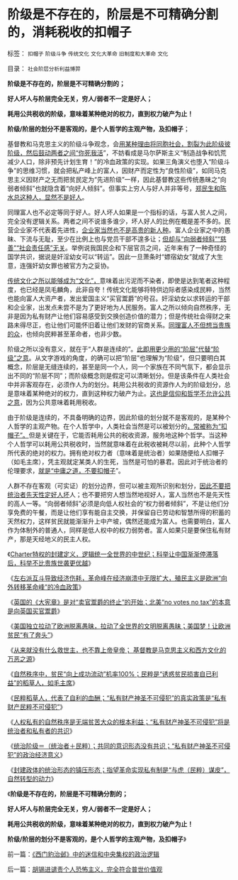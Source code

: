 # 阶级是不存在的，阶层是不可精确分割的，消耗税收的扣帽子

标签： `扣帽子` `阶级斗争` `传统文化` `文化大革命` `旧制度和大革命` `文化` 

目录： `社会阶层分析利益博羿`

**阶级是不存在的，阶层是不可精确分割的；**

**好人坏人与阶层完全无关，穷人/弱者不一定是好人；**

**耗用公共税收的阶级，意味着某种绝对的权力，直到权力破产为止！**

**阶级/阶层的划分不是客观的，是个人哲学的主观产物，及扣帽子**；



基督教和马克思主义的阶级斗争观念，会[用某种理由将同胞社会，割裂为此阶级彼阶级，然后鼓动两者之间“你死我活](../../../2012/4/9/被残杀的亲人，被灭绝的人性.md)”，不妨看成是马尔萨斯主义“制造战争和饥荒减少人口，除非预先计划生育！”的冷血政策的实现。如果三角演义也堕入“阶级斗争”的思维习惯，就会把私产峰上的富人，因财产而定性为“良性阶级”，如同马克思主义因财产之无而把贫民定为“先进阶级”一样，因此基督教这些传统愚昧之“向弱者倾斜”也就隐含着“向好人倾斜”。但事实上穷人与好人并非等号，[郑民生和陈水总这种人，显然不是好人](../../../2012/2/9/为什么郑民生屠幼会得到革命分子的广泛同情？.md)。

同理富人也不必定等同于好人。好人坏人如果是一个指标的话，与富人贫人之间，完全没有逻辑关系。两者之间不说谁多谁少，坏人好人的比例在概是差不多的。民营企业家不代表着先进性，[企业家当然也不是高贵的新人种](../../../2012/11/10/世界上不存在叫“企业家”的精英新人种.md)。富人企业家之中的愚昧、下流与无耻，至少在比例上也与党员干部不遑多让；[但却与“向弱者倾斜”“慈善”“社会责任感”无关](../../../2008/5/19/和谐社会，各司其职！泛道德论者，戒！.md)。举例说我国民企和下层官员之间，近年来有了一种奇怪的国学共识，据说是奸淫幼女可以“转运”。因此一旦萧条时“嫖宿幼女”就成了大生意，连强奸幼女罪也被官方为之妥协。

[传统文化之所以能够成为“文化”，](../../../2013/6/2/党内民主论是传统文化的共识，“润物细无声”.md)意味着出污泥而不染者，即使是达到笔者这种程度，也已经是凤毛麟角，此非自夸！传统文化能够将特供边际者感染成民粹，当然也能向富人大资产者，发出爱国主义“买官鬻爵”的号召。奸淫幼女以求转运的干部和企业家，出发点未尝不是为了更好地为人民服务。富人之所以倾向自然秩序，无非是因为私有财产让他们容易感受到交换创造价值的潜力；但是传统社会得财之来路未得尽正，也让他们可能怀旧着让他们发财的官商关系。[同理富人不但想当贵族的众](../../../2013/6/8/卖官鬻爵与民粹左右互斗的旋涡，直到大革命，亡天下，复辟旧制度！.md)，也倾向民粹甚至革命者，也非少数。

阶级之所以没有意义，就在于“人群是连续的”。[此即用更少用的“阶层”代替“阶级”之意](../../../2012/4/22/民主让宪法不谈道德.md)。从文字游戏的角度，的确可以把“阶层”也理解为“阶级”，但只要明白其概念，阶层是无缝连续的，甚至是同一个人，同一个家族在不同气氛下，都会显示出不同的“阶层不同”；而阶级概念则是假定可以清晰划分。但是该条件在人类社会中并非客观存在，必须作人为的划分。耗用公共税收的资源作人为的阶级划分，总是意味着某种绝对的权力，直到这种权力破产为止。[这也是信仰和哲学不允许公共之意](http://darthvad.blog.163.com/blog/static/53399470201062905157718/)，因为公共意味着耗用税收。

由于阶级是连续的，不具备明确的边界，因此阶级的划分就不是客观的，是某种个人哲学的主观产物。在个人哲学中，人类社会当然是可以被划分的[，常被称为“扣帽子”。](../../../2012/3/27/骂，扣帽子，偷换概念.md)但是关键在于，它能否耗用公共的税收资源，服务地这种个哲学。当这种个人哲学可以耗用公共税收时，当然就意味着在此税收被耗尽以前，此种个人哲学所代表的绝对的权力。拥有绝对权力者（意味着是统治者）如果随便给人扣帽子（如毛主席），凭主观就定某类人的生死，当然是可怕的暴君。因此对于统治者的伦理要求，[就是“中庸之道，不要扣帽子](../../../2011/7/19/不敢扣帽子的人，不会是民主人.md)”。

人群不存在客观（可实证）的划分边界，但可以被主观所识别和划分，[因此不要把统治者先天性定好人坏](../../../2011/11/25/传统道德对“暴君，独裁者”是妖魔化的；.md)人；也不要把穷人想当然地视好人，富人当然也不是先天性的高人一等。“向弱者倾斜”必须是向低人权社会的“权力弱者倾斜”，不是让他们分享免费的午餐，而是让他们享有能自主交换，并保留自已劳动和智慧所得的积蓄的天然权力，这样贫民就能渐渐升上中产坡，偶然还能成为富人。也需要明白，富人作为体制外的普通人，同样是低人权中的权力弱势者。富人如果只是要保住私有财产，那是天经地义的民主人权。

《[Charter特权的封建定义，逻辑统一全世界的中世纪；科举让中国渐渐停滞落后，科举不比贵族世袭更优越](../../../2013/6/9/科举让中国渐渐停滞落后，及封建的定义.md)》

《[左右派互斗导致经济伤耗，革命峰在经济崩溃中无限扩大，殖民主义是欧洲“向外转移革命峰”的冷血政策](../../../2013/6/10/革命峰中的大革命，殖民主义的冷血政策.md)》

《[英国的《大宪章》是对“卖官鬻爵的终止”的开始；北美“no votes no
tax”的本意是向英国买官鬻爵](../../../2013/6/10/北美“no&nbsp;votes&nbsp;no&nbsp;tax”的本意是向英国买官鬻爵.md)》

《[美国独立拉动了欧洲脱离愚昧，拉动了全世界的文明脱离愚昧；美国梦！让欧洲贫民“有了奔头”](../../../2013/6/10/美国独立的美国梦，拉动欧洲脱离愚昧，拉动世界脱离原始.md)》

《[从来就没有什么救世主，也不靠上帝皇帝； 基督教是马克思主义和西方文化的万恶之源](../../../2013/6/11/从来就没有什么救世主，也不靠神仙皇帝.md)》

《[自然秩序中，贫民“向上成功流动”机率100%；民粹是“诱惑贫民损害自已利益”的稻草人，如毛主席](../../../2013/6/11/反户籍制度，反自然秩序的民粹稻草人.md)》

《[民粹稻草人，代表了自利的血酬；“私有财产神圣不可侵犯”的真实政策是“私有财产民粹不可侵犯”](../../../2013/6/11/私有财产民粹不可侵犯.md)》

《[人权私有的自然秩序是无端贫苦大众的根本利益；“私有财产神圣不可侵犯”将是统治者和私有者的共识](../../../2013/6/12/“私有财产神圣不可侵犯”将是统治者和私有者的共识.md)》

《[统治阶级＝（统治者＋民粹）；共同的意识形态没有共识；“私有财产神圣不可侵犯”的政治经济意义](../../../2013/6/12/“私有财产神圣不可侵犯”对统治者的意义是“稳定税源”.md)》

《[封建政体的统治形态的镇压形态；指望革命实现私有制是“与虎（民粹）谋皮”，自然转型的动力](../../../2013/6/12/封建政治的镇压形态和统治形态，与虎谋皮的大革命.md)》

《**阶级是不存在的，阶层是不可精确分割的；**

**好人坏人与阶层完全无关，穷人/弱者不一定是好人；**

**耗用公共税收的阶级，意味着某种绝对的权力，直到权力破产为止！**

**阶级/阶层的划分不是客观的，是个人哲学的主观产物，及扣帽子**》

前一篇：[《西门豹治邺》中的迷信和中央集权的政治逻辑](../../../2013/6/12/《西门豹治邺》中的迷信和中央集权的政治逻辑.md)

后一篇：[胡锡进谴责个人恐怖主义，完全符合普世价值观](../../../2013/6/13/胡锡进谴责个人恐怖主义，完全符合普世价值观.md)